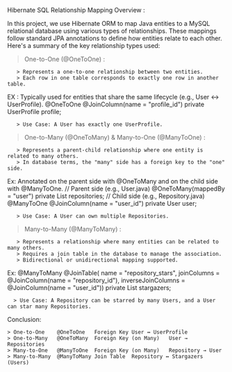 Hibernate SQL Relationship Mapping Overview :

In this project, we use Hibernate ORM to map Java entities to a MySQL relational database using various types of relationships. These mappings follow standard JPA annotations to define how entities relate to each other. Here's a summary of the key relationship types used:

 >  One-to-One (@OneToOne) :

       > Represents a one-to-one relationship between two entities.
       > Each row in one table corresponds to exactly one row in another table.
       
 EX : Typically used for entities that share the same lifecycle (e.g., User ↔ UserProfile).
      @OneToOne
      @JoinColumn(name = "profile_id")
      private UserProfile profile; 
         
       > Use Case: A User has exactly one UserProfile.

  >  One-to-Many (@OneToMany) & Many-to-One (@ManyToOne) :
 
       > Represents a parent-child relationship where one entity is related to many others.
       > In database terms, the "many" side has a foreign key to the "one" side.

   Ex: Annotated on the parent side with @OneToMany and on the child side with @ManyToOne.
       // Parent side (e.g., User.java)
       @OneToMany(mappedBy = "user")
       private List<Repository> repositories;
       // Child side (e.g., Repository.java)
       @ManyToOne
       @JoinColumn(name = "user_id")
       private User user;
       
       > Use Case: A User can own multiple Repositories.

   >  Many-to-Many (@ManyToMany) :

       > Represents a relationship where many entities can be related to many others.
       > Requires a join table in the database to manage the association.
       > Bidirectional or unidirectional mapping supported.
  Ex:
      @ManyToMany
      @JoinTable(
      name = "repository_stars",
      joinColumns = @JoinColumn(name = "repository_id"),
      inverseJoinColumns = @JoinColumn(name = "user_id"))
      private List<User> stargazers;
      
      > Use Case: A Repository can be starred by many Users, and a User can star many Repositories.

Conclusion:

    > One-to-One	@OneToOne	Foreign Key	User ↔ UserProfile
    > One-to-Many	@OneToMany	Foreign Key (on Many)	User → Repositories
    > Many-to-One	@ManyToOne	Foreign Key (on Many)	Repository → User  
    > Many-to-Many	@ManyToMany	Join Table	Repository ↔ Stargazers (Users)
